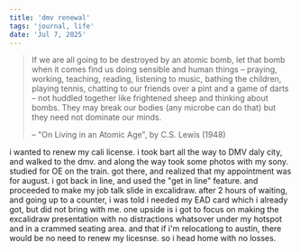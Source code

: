 ```yaml
---
title: 'dmv renewal'
tags: 'journal, life'
date: 'Jul 7, 2025'
---
```


> If we are all going to be destroyed by an atomic bomb, let that bomb when it comes find us doing sensible and human things – praying, working, teaching, reading, listening to music, bathing the children, playing tennis, chatting to our friends over a pint and a game of darts – not huddled together like frightened sheep and thinking about bombs. They may break our bodies (any microbe can do that) but they need not dominate our minds.
>
> – "On Living in an Atomic Age", by C.S. Lewis (1948)

i wanted to renew my cali license. i took bart all the way to DMV daly city, and walked to the dmv. and along the way took some photos with my sony. studied for OE on the train. got there, and realized that my appointment was for august. i got back in line, and used the "get in line" feature. and proceeded to make my job talk slide in excalidraw. after 2 hours of waiting, and going up to a counter, i was told i needed my EAD card which i already got, but did not bring with me. one upside is i got to focus on making the excalidraw presentation with no distractions whatsover under my hotspot and in a crammed seating area. and that if i'm relocationg to austin, there would be no need to renew my licesnse. so i head home with no losses.
